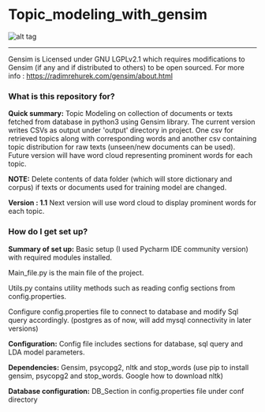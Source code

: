 # Topic_modeling_with_gensim

![alt tag](https://3.bp.blogspot.com/-oFzTVKm_ciU/VVOXnaLMnSI/AAAAAAAABKw/gL4Hke4_z-Y/s1600/DataScienceEngineering_TagCloud_800.jpg)


________________________________________________________________________________________________________________________________________


Gensim is Licensed under  GNU LGPLv2.1 which requires modifications to Gensim (if any and if distributed to others) to be open sourced. For  more info : https://radimrehurek.com/gensim/about.html

### What is this repository for? ###

**Quick summary:**
 Topic Modeling on collection of documents or texts fetched from database in python3 using Gensim library.
 The current version writes CSVs as output under 'output' directory in project. One csv for retrieved topics along with corresponding words and another csv containing topic distribution for raw texts (unseen/new documents can be used). Future version will have word cloud representing prominent words for each topic.
 
 **NOTE:** Delete contents of data folder (which will store dictionary and corpus) if texts or documents used for training model are changed. 

**Version : 1.1**
Next version will use word cloud to display prominent words for each topic.

### How do I get set up? ###

 **Summary of set up:** Basic setup (I used Pycharm IDE community version) with required modules installed.
 
 Main_file.py is the main file of the project.
 
 Utils.py contains utility methods such as reading config sections from config.properties.
 
 Configure config.properties file to connect to database and modify Sql query accordingly. (postgres as of now, will add mysql connectivity in later versions)

 **Configuration:** Config file includes sections for database, sql query and LDA model parameters.

 **Dependencies:**  Gensim, psycopg2, nltk and stop_words (use pip to install gensim, psycopg2 and stop_words. Google how to download nltk)

 **Database configuration:** DB_Section in config.properties file under conf directory


